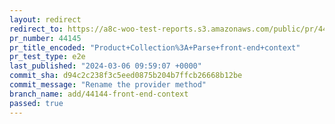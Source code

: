 ```yaml
---
layout: redirect
redirect_to: https://a8c-woo-test-reports.s3.amazonaws.com/public/pr/44145/e2e/index.html
pr_number: 44145
pr_title_encoded: "Product+Collection%3A+Parse+front-end+context"
pr_test_type: e2e
last_published: "2024-03-06 09:59:07 +0000"
commit_sha: d94c2c238f3c5eed0875b204b7ffcb26668b12be
commit_message: "Rename the provider method"
branch_name: add/44144-front-end-context
passed: true
---
```


